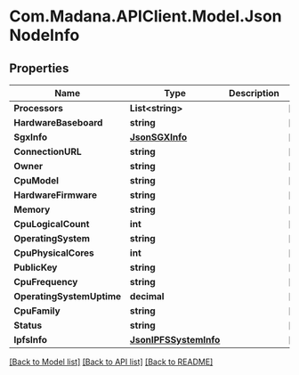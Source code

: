 
# Com.Madana.APIClient.Model.JsonNodeInfo

## Properties

Name | Type | Description | Notes
------------ | ------------- | ------------- | -------------
**Processors** | **List&lt;string&gt;** |  | [optional] 
**HardwareBaseboard** | **string** |  | [optional] 
**SgxInfo** | [**JsonSGXInfo**](JsonSGXInfo.md) |  | [optional] 
**ConnectionURL** | **string** |  | [optional] 
**Owner** | **string** |  | [optional] 
**CpuModel** | **string** |  | [optional] 
**HardwareFirmware** | **string** |  | [optional] 
**Memory** | **string** |  | [optional] 
**CpuLogicalCount** | **int** |  | [optional] 
**OperatingSystem** | **string** |  | [optional] 
**CpuPhysicalCores** | **int** |  | [optional] 
**PublicKey** | **string** |  | [optional] 
**CpuFrequency** | **string** |  | [optional] 
**OperatingSystemUptime** | **decimal** |  | [optional] 
**CpuFamily** | **string** |  | [optional] 
**Status** | **string** |  | [optional] 
**IpfsInfo** | [**JsonIPFSSystemInfo**](JsonIPFSSystemInfo.md) |  | [optional] 

[[Back to Model list]](../README.md#documentation-for-models)
[[Back to API list]](../README.md#documentation-for-api-endpoints)
[[Back to README]](../README.md)

